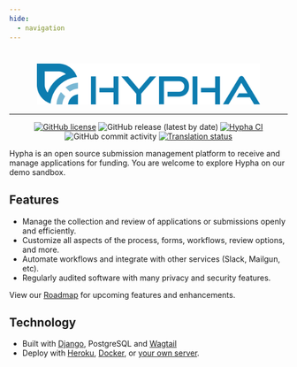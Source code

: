 ```yaml
---
hide:
  - navigation
---
```

# 
<p align='center'>
  <img src="/assets/hypha-logo.png" alt="Hypha Logo" width="80%" />
</p>

---

<p align="center">
    <a href="https://github.com/HyphaApp/hypha/blob/main/LICENSE"><img src="https://img.shields.io/github/license/HyphaApp/hypha" alt="GitHub license"></a>
    <img src="https://img.shields.io/github/v/release/HyphaApp/hypha" alt="GitHub release (latest by date)">
    <a href="https://github.com/github/docs/actions/workflows/main.yml"><img src="https://github.com/HyphaApp/hypha/actions/workflows/hypha-ci.yml/badge.svg" alt="Hypha CI"></a>
    <img src="https://img.shields.io/github/commit-activity/m/HyphaApp/hypha" alt="GitHub commit activity">
    <a href="https://hosted.weblate.org/engage/hypha/"><img src="https://hosted.weblate.org/widgets/hypha/-/svg-badge.svg" alt="Translation status"></a>
</p>

Hypha is an open source submission management platform to receive and manage applications for funding. You are welcome to explore Hypha on our demo sandbox.

## Features

* Manage the collection and review of applications or submissions openly and efficiently.
* Customize all aspects of the process, forms, workflows, review options, and more.
* Automate workflows and integrate with other services (Slack, Mailgun, etc).
* Regularly audited software with many privacy and security features.

View our [Roadmap](https://github.com/HyphaApp/hypha/wiki/Roadmap) for upcoming features and enhancements.

## Technology

* Built with [Django](https://www.djangoproject.com/), PostgreSQL and [Wagtail](https://wagtail.io/)
* Deploy with [Heroku](./setup/deployment/heroku.md), [Docker](./setup/deployment/docker.md), or [your own server](./setup/deployment/stand-alone.md).
